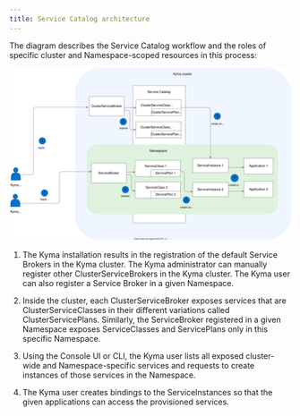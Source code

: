 ```yaml
---
title: Service Catalog architecture
---
```


The diagram describes the Service Catalog workflow and the roles of specific cluster and Namespace-scoped resources in this process:

![Service Catalog flow](./assets/smgt-sc-architecture.svg)

1. The Kyma installation results in the registration of the default Service Brokers in the Kyma cluster. The Kyma administrator can manually register other ClusterServiceBrokers in the Kyma cluster. The Kyma user can also register a Service Broker in a given Namespace.

2. Inside the cluster, each ClusterServiceBroker exposes services that are ClusterServiceClasses in their different variations called ClusterServicePlans. Similarly, the ServiceBroker registered in a given Namespace exposes ServiceClasses and ServicePlans only in this specific Namespace.

3. Using the Console UI or CLI, the Kyma user lists all exposed cluster-wide and Namespace-specific services and requests to create instances of those services in the Namespace.

4. The Kyma user creates bindings to the ServiceInstances so that the given applications can access the provisioned services.

